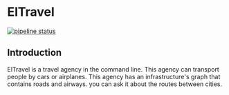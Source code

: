 # ElTravel
[![pipeline status](https://gitlab.com/1995parham/eltravel/badges/master/pipeline.svg?style=flat-square)](https://gitlab.com/1995parham/eltravel/commits/master)

## Introduction
ElTravel is a travel agency in the command line.
This agency can transport people by cars or airplanes.
This agency has an infrastructure's graph that contains roads and airways.
you can ask it about the routes between cities.